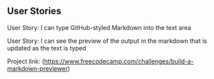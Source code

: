## User Stories

User Story: I can type GitHub-styled Markdown into the text area

User Story: I can see the preview of the output in the markdown that is updated as the text is typed

Project link: (https://www.freecodecamp.com/challenges/build-a-markdown-previewer)
